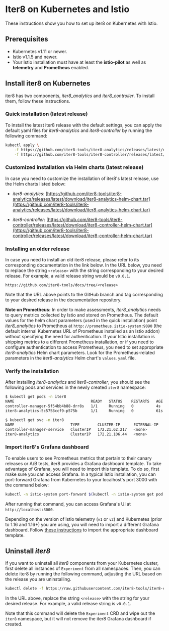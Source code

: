 # Iter8 on Kubernetes and Istio

These instructions show you how to set up iter8 on Kubernetes with Istio.

## Prerequisites

* Kubernetes v1.11 or newer.
* Istio v1.1.5 and newer.
* Your Istio installation must have at least the **istio-pilot** as well as **telemetry** and **Prometheus** enabled.

## Install iter8 on Kubernetes

iter8 has two components, _iter8_analytics_ and _iter8_controller_. To install them, follow these instructions.

### Quick installation (latest release)

To install the latest iter8 release with the default settings, you can apply the default yaml files for _iter8-analytics_ and _iter8-controller_ by running the following command:

```bash
kubectl apply \
    -f https://github.com/iter8-tools/iter8-analytics/releases/latest/download/iter8-analytics.yaml \
    -f https://github.com/iter8-tools/iter8-controller/releases/latest/download/iter8-controller.yaml
```

### Customized installation via Helm charts (latest release)

In case you need to customize the installation of iter8's latest release, use the Helm charts listed below:

* _iter8-analytics_: [https://github.com/iter8-tools/iter8-analytics/releases/latest/download/iter8-analytics-helm-chart.tar](https://github.com/iter8-tools/iter8-analytics/releases/latest/download/iter8-analytics-helm-chart.tar)

* _iter8-controller_: [https://github.com/iter8-tools/iter8-controller/releases/latest/download/iter8-controller-helm-chart.tar](https://github.com/iter8-tools/iter8-controller/releases/latest/download/iter8-controller-helm-chart.tar)

### Installing an older release

In case you need to install an old iter8 release, please refer to its corresponding documentation in the link below. In the URL below, you need to replace the string `<release>` with the string corresponding to your desired release. For example, a valid release string would be `v0.0.1`.

```
https://github.com/iter8-tools/docs/tree/<release>
```

Note that the URL above points to the GitHub branch and tag corresponding to your desired release in the documentation repository.

**Note on Prometheus:** In order to make assessments, _iter8_analytics_ needs to query metrics collected by Istio and stored on Prometheus. The default values for the helm chart parameters (used in the quick installation) point _iter8_analytics_ to Prometheus at `http://prometheus.istio-system:9090` (the default internal Kubernetes URL of Prometheus installed as an Istio addon) without specifying the need for authentication. If your Istio installation is shipping metrics to a different Prometheus installation, or if you need to configure authentication to access Prometheus, you need to set appropriate _iter8-analytics_ Helm chart parameters. Look for the Prometheus-related parameters in the _iter8-analytics_ Helm chart's `values.yaml` file.

### Verify the installation

After installing _iter8-analytics_ and _iter8-controller_, you should see the following pods and services in the newly created `iter8` namespace:

```bash
$ kubectl get pods -n iter8
NAME                                  READY   STATUS    RESTARTS   AGE
controller-manager-5f54bb4b88-drr8s   1/1     Running   0          4s
iter8-analytics-5c5758ccf9-p575b      1/1     Running   0          61s
```

```bash
$ kubectl get svc -n iter8
NAME                         TYPE        CLUSTER-IP      EXTERNAL-IP   PORT(S)   AGE
controller-manager-service   ClusterIP   172.21.62.217   <none>        443/TCP   20s
iter8-analytics              ClusterIP   172.21.106.44   <none>        80/TCP    76s
```

### Import iter8's Grafana dashboard

To enable users to see Prometheus metrics that pertain to their canary releases or A/B tests, iter8 provides a Grafana dashboard template. To take advantage of Grafana, you will need to import this template. To do so, first make sure you can access Grafana. In a typical Istio installation, you can port-forward Grafana from Kubernetes to your localhost's port 3000 with the command below:

```bash
kubectl -n istio-system port-forward $(kubectl -n istio-system get pod -l app=grafana -o jsonpath='{.items[0].metadata.name}') 3000:3000
```

After running that command, you can access Grafana's UI at `http://localhost:3000`.

Depending on the version of Istio telemetry (`v1` or `v2`) and Kubernetes (prior to 1.16 and 1.16+) you are using, you will need to import a different Grafana dashboard. Follow [these instructions](grafana.md) to import the appropriate dashboard template.

## Uninstall _iter8_

If you want to uninstall all _iter8_ components from your Kubernetes cluster, first delete all instances of `Experiment` from all namespaces. Then, you can delete iter8 by running the following command, adjusting the URL based on the release you are uninstalling.

```bash
kubectl delete -f https://raw.githubusercontent.com/iter8-tools/iter8-controller/<release>/install/iter8-controller.yaml
```

In the URL above, replace the string `<release>` with the string for your desired release. For example, a valid release string is `v0.0.1`.

Note that this command will delete the `Experiment` CRD and wipe out the `iter8` namespace, but it will not remove the iter8 Grafana dashboard if created.
